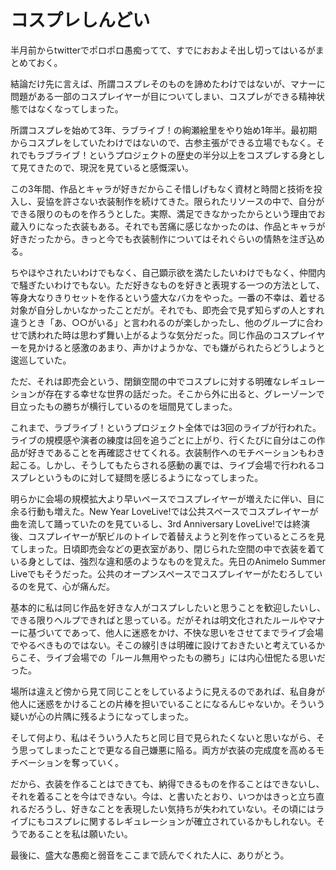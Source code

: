 # コスプレしんどい

半月前からtwitterでポロポロ愚痴ってて、すでにおおよそ出し切ってはいるがまとめておく。

結論だけ先に言えば、所謂コスプレそのものを諦めたわけではないが、マナーに問題がある一部のコスプレイヤーが目についてしまい、コスプレができる精神状態ではなくなってしまった。

所謂コスプレを始めて3年、ラブライブ！の絢瀬絵里をやり始め1年半。最初期からコスプレをしていたわけではないので、古参主張ができる立場でもなく。それでもラブライブ！というプロジェクトの歴史の半分以上をコスプレする身として見てきたので、現況を見ていると感慨深い。

この3年間、作品とキャラが好きだからこそ惜しげもなく資材と時間と技術を投入し、妥協を許さない衣装制作を続けてきた。限られたリソースの中で、自分ができる限りのものを作ろうとした。実際、満足できなかったからという理由でお蔵入りになった衣装もある。それでも苦痛に感じなかったのは、作品とキャラが好きだったから。きっと今でも衣装制作についてはそれぐらいの情熱を注ぎ込める。

ちやほやされたいわけでもなく、自己顕示欲を満たしたいわけでもなく、仲間内で騒ぎたいわけでもない。ただ好きなものを好きと表現する一つの方法として、等身大なりきりセットを作るという盛大なバカをやった。一番の不幸は、着せる対象が自分しかいなかったことだが。それでも、即売会で見ず知らずの人とすれ違うとき「あ、○○がいる」と言われるのが楽しかったし、他のグループに合わせで誘われた時は思わず舞い上がるような気分だった。同じ作品のコスプレイヤーを見かけると感激のあまり、声かけようかな、でも嫌がられたらどうしようと逡巡していた。

ただ、それは即売会という、閉鎖空間の中でコスプレに対する明確なレギュレーションが存在する幸せな世界の話だった。そこから外に出ると、グレーゾーンで目立ったもの勝ちが横行しているのを垣間見てしまった。

これまで、ラブライブ！というプロジェクト全体では3回のライブが行われた。ライブの規模感や演者の練度は回を追うごとに上がり、行くたびに自分はこの作品が好きであることを再確認させてくれる。衣装制作へのモチベーションもわき起こる。しかし、そうしてもたらされる感動の裏では、ライブ会場で行われるコスプレというものに対して疑問を感じるようになってしまった。

明らかに会場の規模拡大より早いペースでコスプレイヤーが増えたに伴い、目に余る行動も増えた。New Year LoveLive!では公共スペースでコスプレイヤーが曲を流して踊っていたのを見ているし、3rd Anniversary LoveLive!では終演後、コスプレイヤーが駅ビルのトイレで着替えようと列を作っているところを見てしまった。日頃即売会などの更衣室があり、閉じられた空間の中で衣装を着ている身としては、強烈な違和感のようなものを覚えた。先日のAnimelo Summer Liveでもそうだった。公共のオープンスペースでコスプレイヤーがたむろしているのを見て、心が痛んだ。

基本的に私は同じ作品を好きな人がコスプレしたいと思うことを歓迎したいし、できる限りヘルプできればと思っている。だがそれは明文化されたルールやマナーに基づいてであって、他人に迷惑をかけ、不快な思いをさせてまでライブ会場でやるべきものではない。そこの線引きは明確に設けておきたいと考えているからこそ、ライブ会場での「ルール無用やったもの勝ち」には内心忸怩たる思いだった。

場所は違えど傍から見て同じことをしているように見えるのであれば、私自身が他人に迷惑をかけることの片棒を担いでいることになるんじゃないか。そういう疑いが心の片隅に残るようになってしまった。

そして何より、私はそういう人たちと同じ目で見られたくないと思いながら、そう思ってしまったことで更なる自己嫌悪に陥る。両方が衣装の完成度を高めるモチベーションを奪っていく。

だから、衣装を作ることはできても、納得できるものを作ることはできないし、それを着ることを今はできない。今は、と書いたとおり、いつかはきっと立ち直れるだろうし、好きなことを表現したい気持ちが失われていない。その頃にはライブにもコスプレに関するレギュレーションが確立されているかもしれない。そうであることを私は願いたい。

最後に、盛大な愚痴と弱音をここまで読んでくれた人に、ありがとう。
